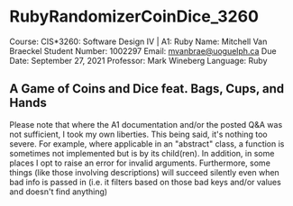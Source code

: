 # RubyRandomizerCoinDice_3260

Course: CIS*3260: Software Design IV | A1: Ruby
Name: Mitchell Van Braeckel
Student Number: 1002297
Email: mvanbrae@uoguelph.ca
Due Date: September 27, 2021
Professor: Mark Wineberg
Language: Ruby

## A Game of Coins and Dice feat. Bags, Cups, and Hands

Please note that where the A1 documentation and/or the posted Q&A was not sufficient, I took my own liberties. This being said, it's nothing too severe. For example, where applicable in an "abstract" class, a function is sometimes not implemented but is by its child(ren). In addition, in some places I opt to raise an error for invalid arguments. Furthermore, some things (like those involving descriptions) will succeed silently even when bad info is passed in (i.e. it filters based on those bad keys and/or values and doesn't find anything)
